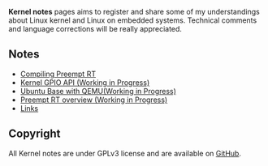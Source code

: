 **Kernel notes** pages aims to register and share some of my understandings about Linux kernel and Linux on embedded systems. Technical comments and language corrections will be really appreciated.

## Notes

* [Compiling Preempt RT](compiling-preempt-rt)
* [Kernel GPIO API (Working in Progress)](kernel-gpio-api)
* [Ubuntu Base with QEMU(Working in Progress)](ubuntu-base-with-qemu)
* [Preempt RT overview (Working in Progress)](preempt-rt-overview)
* [Links](links)

## Copyright

All Kernel notes are under GPLv3 license and are available on [GitHub](https://github.com/gbitten/kernel-notes).
